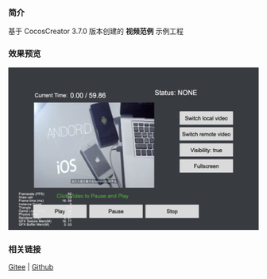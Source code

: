 ### 简介
基于 CocosCreator 3.7.0 版本创建的 **视频范例** 示例工程

### 效果预览
![image](../../../image/202203/2022030207.jpg)

### 相关链接
[Gitee](https://gitee.com/mirrors_cocos-creator/example-cases/tree/v2.4.3/assets/cases/02_ui/09_videoplayer) | [Github](https://github.com/cocos-creator/example-cases/tree/v2.4.3/assets/cases/02_ui/09_videoplayer)